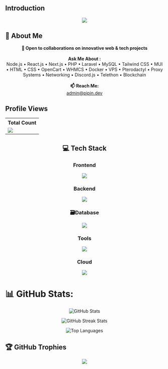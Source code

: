 ## Introduction
<p align="center">
<img src="https://readme-typing-svg.demolab.com?font=Anton+SC+&duration=4000&pause=700&color=F7AE18&center=true&vCenter=true&random=false&width=435&lines=Full+stack+web+dev+from+india;Developed+More+than+50%2B;Robust+application;Looking+forward+to+collab;Coding+Makes+me+feel;Better...;Owner+of+sellcart.io+%F0%9F%92%8E;Thanks+for+checking+my+profile+%F0%9F%92%93;Make+sure+to+follow."
</p>




<h2>💫 About Me</h2>
<p align="center">
  <strong>🤝 Open to collaborations on innovative web & tech projects</strong><br><br>
  <strong>Ask Me About :</strong><br>
  Node.js • React.js • Next.js • PHP • Laravel • MySQL • Tailwind CSS • MUI • HTML • CSS • OpenCart • WHMCS • Docker • VPS • Pterodactyl • Proxy Systems • Networking • Discord.js • Telethon • Blockchain<br><br>
  <strong>📫 Reach Me:</strong><br>
  <a href="mailto:admin@pipin.dev">admin@pipin.dev</a>
</p>


## Profile Views


  <table align="center">
    <tr>
      <th>Total Count</th>
    </tr>
    <tr>
      <td>
         <a href="https://github.com/pipinthedev"> <img src="https://komarev.com/ghpvc/?username=pipinthedev&style=for-the-badge&color=brightgreen"> </a>
      </td>
    </tr>
  </table>
  
<h2 id="stacks" align="center">💻 Tech Stack</h2>

<h3 align="center">Frontend</h3>
<p align="center">
  <img src="https://skillicons.dev/icons?i=html,css,js,ts,react,nextjs,tailwind,bootstrap,redux,jquery,vite" />
</p>

<h3 align="center">Backend</h3>
<p align="center">
  <img src="https://skillicons.dev/icons?i=nodejs,express,php,ts" />
</p>

<h3 align="center">🗃Database</h3>
<p align="center">
  <img src="https://skillicons.dev/icons?i=mysql,mongodb,redis" />
</p>

<h3 align="center">Tools</h3>
<p align="center">
  <img src="https://skillicons.dev/icons?i=git,github,gitlab,postman,vscode,notion,linux,figma" />
</p>

<h3 align="center">Cloud</h3>
<p align="center">
  <img src="https://skillicons.dev/icons?i=aws,azure,gcp,vercel,docker,replit" />
</p>

# 📊 GitHub Stats:
<p align="center">
  <img src="https://github-readme-stats.vercel.app/api?username=pipinthedev&theme=radical&hide_border=false&include_all_commits=true&count_private=true" alt="GitHub Stats">
</p>

<p align="center">
  <img src="https://github-readme-streak-stats.herokuapp.com/?user=pipinthedev&theme=radical&hide_border=false" alt="GitHub Streak Stats">
</p>

<p align="center">
  <img src="https://github-readme-stats.vercel.app/api/top-langs/?username=pipinthedev&theme=radical&hide_border=false&include_all_commits=true&count_private=true&layout=compact" alt="Top Languages">
</p>

## 🏆 GitHub Trophies
<p align="center">
  <img src="https://github-profile-trophy.vercel.app/?username=pipinthedev&theme=radical&no-frame=false&no-bg=false&margin-w=3"
</p>
